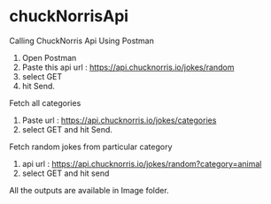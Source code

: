 # chuckNorrisApi
Calling ChuckNorris Api Using Postman
1. Open Postman
2. Paste this api url : https://api.chucknorris.io/jokes/random
3. select GET
4. hit Send.

Fetch all categories
1. Paste url : https://api.chucknorris.io/jokes/categories 
2. select GET and hit Send.

Fetch random jokes from particular category
1. api url : https://api.chucknorris.io/jokes/random?category=animal
2. select GET and hit send

All the outputs are available in Image folder.
